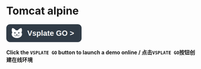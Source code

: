 # Tomcat alpine

<a href="https://www.vsplate.com/?docker-compose=https://github.com/vsplate/dcenvs/tomcat/alpine"><img alt="VSPLATE GO" src="https://raw.githubusercontent.com/vsplate/images/master/vsgo_btn.png" width="200px"></a>

**Click the `VSPLATE GO` button to launch a demo online / 点击`VSPLATE GO`按钮创建在线环境**